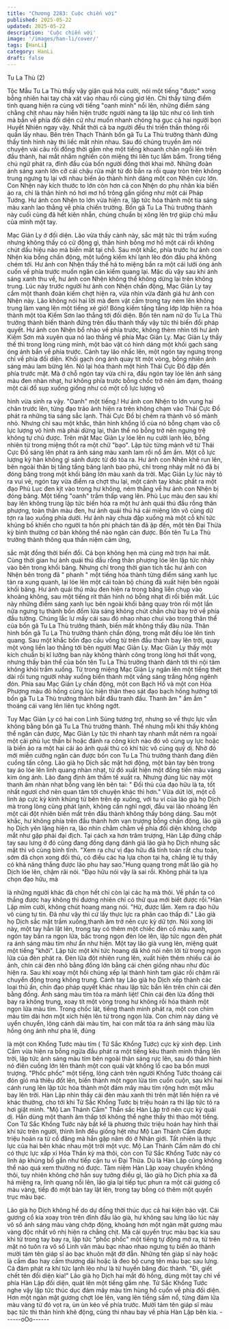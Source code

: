 ```yaml
---
title: "Chương 2283: Cuộc chiến với"
published: 2025-05-22
updated: 2025-05-22
description: 'Cuộc chiến với'
image: '/images/han-li/cover/'
tags: [HanLi]
category: HanLi
draft: false
---
```


Tu La Thù (2)

Tộc Mẫu Tu La Thù thấy vậy giận quá hóa cười, nói một tiếng
"được" xong bỗng nhiên hai tay chà xát vào nhau rồi cùng giơ lên.
Chỉ thấy từng điểm tinh quang hiện ra cùng với tiếng "oanh minh"
nổi lên, những điểm sáng chằng chịt nhau này hiển hiện trước
người nàng ta lập tức như có linh tính mà bắn về phía đối diện cứ
như muốn nhanh chóng hạ gục cả hai người bọn Huyết Nhiên
ngay vậy.
Nhất thời cả ba người đều thi triển thần thông rồi quấn lấy nhau.
Bên trên Thạch Thành bốn gã Tu La Thù trưởng thành đứng thấy
tình hình này thì liếc mắt nhìn nhau. Sau đó chúng truyền âm nói
chuyện vài câu rồi đồng thời gầm nhẹ một tiếng khoanh chân ngồi
lên trên đầu thành, hai mắt nhắm nghiền còn miệng thì liên tục
lẩm bẩm.
Trong tiếng chú ngữ phát ra, đỉnh đầu của bốn người đồng thời
khai mở. Những đoàn ánh sáng xanh lớn cỡ cái chậu rửa mặt từ
đó bắn ra rồi quay tròn trên không trung ngưng tụ lại với nhau
biến ảo thành hình dáng một con Nhện cực lớn.
Con Nhện này kích thước to lớn còn hơn cả con Nhện do phụ
nhân kia biến ảo ra, chỉ là thân hình nó hơi mơ hồ trông gần giống
như một cái Pháp Tướng.
Hư ảnh con Nhện to lớn vừa hiện ra, lập tức hóa thành một tia
sáng màu xanh lao thằng về phía chiến trường.
Bốn gã Tu La Thù trưởng thành này cuối cùng đã hết kiên nhẫn,
chúng chuẩn bị xông lên trợ giúp chủ mẫu của mình một tay.

Mạc Giản Ly ở đối diện. Lão vừa thấy cảnh này, sắc mặt tức thì
trầm xuống nhưng không thấy có cử động gì, thân hình bỗng mơ
hồ một cái rồi không chút dấu hiệu nào mà biến mất tại chỗ.
Sau một khắc, phía trước hư ảnh con Nhện kia bỗng chấn động,
một luồng kiếm khí lạnh lẽo đón đầu phá không chém tới.
Hư ảnh con Nhện thấy thế há to miệng bắn ra một cái lưới óng
ánh cuốn về phía trước muốn ngăn cản kiếm quang lại.
Mặc dù vậy sau khi ánh sáng xanh thu về, hư ảnh con Nhện
không thể không dừng lại trên không trung.
Lúc này trước người hư ảnh con Nhện chấn động, Mạc Giản Ly
tay cầm một thanh đoản kiếm chợt hiện ra, vừa nhìn vừa đánh giá
hư ảnh con Nhện này. Lão không nói hai lời mà đem vật cầm
trong tay ném lên không trung làm vang lên một tiếng xé gió!
Bóng kiếm tầng tầng lớp lớp hiện ra hóa thành một tòa Kiếm Sơn
lao thẳng tới đối diện.
Bốn tên nam nữ do Tu La Thù trưởng thành biến thành đứng trên
đầu thành thấy vậy tức thì biến đổi pháp quyết. Hư ảnh con Nhện
bổ nhào về phía trước, không thèm nhìn tới hư ảnh Kiếm Sơn mà
xuyên qua nó lao thẳng về phía Mạc Giản Ly.
Mạc Giản Ly thấy thế thì trong lòng rùng mình, một bảo vật có
hình dáng một khối gạch sáng óng ánh bắn về phía trước.
Cánh tay lão nhấc lên, một ngón tay ngưng trọng chỉ về phía đối
diện.
Khối gạch óng ánh quay tít một vòng, bỗng nhiên ánh sáng màu
lam bừng lên. Nó lại hóa thành một hình Thái Cực Đồ đập đến
phía trước mặt.
Mà ở chỗ ngón tay vừa chỉ ra, đầu ngón tay lóe lên ánh sáng màu
đen nhàn nhạt, hư không phía trước bỗng chốc trở nên ảm đạm,
thoáng một cái đổ sụp xuống giống như có một cỗ lực lượng vô

hình vừa sinh ra vậy.
"Oanh" một tiếng.!
Hư ảnh con Nhện to lớn vung hai chân trước lên, từng đạo trảo
ảnh hiện ra trên không chạm vào Thái Cực Đồ phát ra những tia
sáng sắc lạnh. Thái Cực Đồ bị chém ra thành vô số mảnh nhỏ.
Nhưng chỉ sau một khắc, thân hình khổng lồ của nó bỗng chạm
vào cỗ lực lượng vô hình mà phải dừng lại, thân thể nó bỗng trở
nên ngưng trệ không tự chủ được.
Trên mặt Mạc Giản Ly lóe lên nụ cười lạnh lẽo, bỗng nhiên từ
trong miệng thốt ra một chữ "bạo".
Lập tức từng mảnh vỡ từ Thái Cực Đồ sáng lên phát ra ánh sáng
màu xanh lam rồi nổ ẩm ầm.
Một cỗ lực lượng kỳ hàn không gì sánh được từ đó tỏa ra.
Hư ảnh con Nhện khẽ run lên, bên ngoài thân bị tầng tầng băng
lạnh bao phủ, chỉ trong nháy mắt nó đã bị đóng băng trong một
khối băng lớn màu xanh da trời.
Mạc Giản Ly lúc này tỏ ra vui vẻ, ngón tay vừa điểm ra chợt thu
lại, một cánh tay khác phất ra một đạo Phù Lục đen kịt vào trong
hư không, ném thẳng về hư ảnh con Nhện bị đóng băng.
Một tiếng "oanh" trầm thấp vang lên.
Phù Lục màu đen sau khi bay lên không trung lập tức biến hóa ra
một hư ảnh quái thú đầu rồng thân phượng, toàn thân màu đen,
hư ảnh quái thú há cái miệng lớn vô cùng dữ tợn ra lao xuống
phía dưới.
Hư ảnh này chưa đập xuống mà một cỗ khí tức khủng bố khiến
cho người ta hồn phi phách tán đã ập đến, một tên Đại Thừa kỳ
bình thường cơ bản không thể nào ngăn cản được.
Bốn tên Tu La Thù trưởng thành thông qua thần niệm cảm ứng,

sắc mặt đồng thời biến đổi. Cả bọn không hẹn mà cùng mở trợn
hai mắt.
Cùng thời gian hư ảnh quái thú đầu rồng thân phượng lóe lên lập
tức nhảy vào bên trong khối băng.
Nhưng chỉ trong thời gian tích tắc hư ảnh con Nhện bên trong đã "
phanh " một tiếng hóa thành từng điểm sáng xanh lục tản ra xung
quanh, lại lóe lên một cái toàn bộ chúng đã xuất hiện bên ngoài
khối băng.
Hư ảnh quái thú màu đen hiện ra trong băng liền chụp vào
khoảng không, sau một tiếng rít thân hình nó bỗng nhạt đi rồi biến
mất.
Lúc này những điểm sáng xanh lục bên ngoài khối băng quay tròn
rồi một lần nữa ngưng tụ thành bốn đốm lửa sáng không chút
chần chừ bay trở về phía đầu tường. Chúng lắc lư mấy cái sau đó
nhao nhao chui vào trong thân thể của bốn gã Tu La Thù trưởng
thành, biến mất không thấy đâu nữa.
Thân hình bốn gã Tu La Thù trưởng thành chấn động, trong mắt
đều lóe lên tinh quang. Sau một khắc bốn đạo cầu vồng từ trên
đầu thành bay lên trời, quay một vòng liền lao thẳng tới bên người
Mạc Giản Ly.
Mạc Giản Ly thấy một kích chuẩn bị kĩ lưỡng ban nãy không
thành công trong lòng hơi thất vọng, nhưng thấy bản thể của bốn
tên Tu La Thù trưởng thành đánh tới thì nội tâm không khỏi trầm
xuống. Từ trong miệng Mạc Giản Ly ngân lên một tiếng thét dài
rồi tung người nhảy xuống biến thành một vầng sáng trắng hồng
ngênh đón.
Phía sau Mạc Giản Ly chấn động, một con Bạch Hổ và một con
Hỏa Phượng màu đỏ hồng cùng lúc hiện thân theo sát đạo bạch
hồng hướng tới bốn gã Tu La Thù trưởng thành bắt đầu tranh
đấu.
Thanh âm " ầm ầm " thoáng cái vang lên liên tục không ngớt.

Tuy Mạc Giản Ly có hai con Linh Sủng tương trợ, nhưng so về
thực lực vẫn không bằng bốn gã Tu La Thù trưởng thành.
Thế nhưng mỗi khi thấy không thể ngăn cản được, Mạc Giản Ly
tức thì nhanh tay nhanh mắt ném ra ngoài một cái phù lục thần bí
hoặc đánh ra công kích nào đó vô cùng uy lực hoặc là biến ảo ra
một hai cái ảo ảnh quái thú có khí tức vô cùng quỷ dị.
Nhờ đó mới miễn cưỡng ngăn cản được bốn con Tu La Thù
trưởng thành đang điên cuồng tấn công.
Lão già họ Dịch sắc mặt hơi động, một bàn tay bên trong tay áo
lóe lên linh quang nhàn nhạt, từ đó xuất hiện một đồng tiền màu
vàng kim óng ánh. Lão đang định âm thầm tế xuất ra.
Nhưng đúng lúc này một thanh âm nhàn nhạt bỗng vang lên bên
tai:
" Đối thủ của đạo hữu là ta, tốt nhất ngươi chớ nên quan tâm tới
chuyện khác thì hơn."
Vừa dứt lời, một cỗ linh áp cực kỳ kinh khủng từ bên trên ép
xuống, với tu vi của lão già họ Dịch mà trong lòng cũng phát lạnh,
không cần nghĩ ngợi, đầu vai lão nhoáng lên một cái đột nhiên
biến mất trên đầu thành không thấy bóng dáng.
Sau một khắc, hư không phía trên đầu thành hơn vạn trượng
bỗng chấn động, lão già họ Dịch yên lặng hiện ra, lão nhìn chằm
chằm về phía đối diện không chớp mắt như gặp phải đại địch.
Tại cách xa hơn trăm trượng, Hàn Lập đứng chắp tay sau lưng ở
đó cũng đang đồng dạng đánh giá lão già họ Dịch nhưng sắc mặt
thì vô cùng bình tĩnh.
"Xem ra chư vị đạo hữu đã tính toán rất chu toàn, sớm đã chọn
xong đối thủ, có điều các hạ lựa chọn tại hạ, chẳng lẽ tự thấy có
khả năng thắng được lão phu hay sao."Hung quang trong mắt lão
già họ Dịch lóe lên, chậm rãi nói.
"Đạo hữu nói vậy là sai rồi. Không phải ta lựa chọn đạo hữu, mà

là những người khác đã chọn hết chỉ còn lại các hạ mà thôi. Về
phần ta có thắng được hay không thì đương nhiên chỉ có thử qua
mới biết được rồi."Hàn Lập mỉm cười, không chút hoang mang
nói.
"Hừ, được lắm. Xem ra đạo hữu vô cùng tự tin. Đã như vậy thì cứ
lấy thực lực ra phân cao thấp đi." Lão già họ Dịch sắc mặt trầm
xuống,thanh âm trở nên cực kỳ dữ tợn.
Nói xong lời này, một tay hắn lật lên, trong tay có thêm một chiếc
đèn cổ màu xanh, ngón tay bắn ra ngọn lửa, bấc trong ngọn đèn
lóe lên, lập tức ngọn đèn phát ra ánh sáng màu tím như ẩn như
hiện.
Một tay lão già vung lên, miệng quát một tiếng "khởi".
Lập tức một khí tức hoang dã khó nói nên lời từ trong ngọn lửa
của đèn phát ra.
Đèn lửa đột nhiên rung lên, xuất hiện thêm nhiều cái ảo ảnh, chín
cái đèn nhỏ bằng đồng lớn bằng cái chén giống nhau như đúc
hiện ra.
Sau khi xoay một hồi chúng xếp lại thành hình tam giác rồi chậm
rãi chuyển động trong không trung.
Cánh tay Lão già họ Dịch xếp thành các loại thủ ấn, chín đạo
pháp quyết khác nhau lập tức bắn lên trên chín cái đèn bằng
đồng.
Ánh sáng màu tím tỏa ra mãnh liệt!
Chín cái đèn lửa đồng thời bay ra không trung, xoay tít một vòng
trong hư không rồi hóa thành một ngọn lửa màu tím.
Trong chốc lát, tiếng thanh minh phát ra, một con chim màu tím
dài hơn một xích hiện lên từ trong ngọn lửa.
Con chim này dáng vẻ uyển chuyển, lông cánh dài màu tím, hai
con mắt tỏa ra ánh sáng màu lửa hồng óng ánh như pha lê, đúng

là một con Khổng Tước màu tím ( Tử Sắc Khổng Tước) cực kỳ
xinh đẹp.
Linh Cầm vừa hiện ra bỗng ngửa đầu phát ra một tiếng kêu thanh
minh thẳng lên trời, lập tức ánh sáng màu tím bên ngoài thân
sáng rực lên, sau đó thân hình nó điên cuồng lớn lên thành một
con quái vật khổng lồ cao ba bốn mươi trượng.
"Phốc phốc" một tiếng, lông cánh trên người Khổng Tước thoáng
cái đón gió mà thiêu đốt lên, biến thành một ngọn lửa tím cuồn
cuộn, sau khi hai cánh rung lên lập tức hóa thành một đám mây
màu tím rộng hơn một mẫu bay lên trời.
Hàn Lập nhìn thấy cái đèn màu xanh thì trên mặt liền hiện ra vẻ
khác thường, cho tới khi Tử Sắc Khổng Tước bị triệu hoán ra thì
lập tức tỏ ra hơi giật mình.
"Mộ Lan Thánh Cầm"
Thần sắc Hàn Lập trở nên cực kỳ quái dị. Hắn dùng một thanh
âm thấp tới không thể nghe thấy thì thào một tiếng.
Con Tử Sắc Khổng Tước này bất kể là phương thức triệu hoán
hay hình thái khí tức trên người, thình lình đều giống hệt như Mộ
Lan Thánh Cầm được triệu hoán ra từ cổ đăng mà hắn gặp năm
đó ở Nhân giới.
Tất nhiên là thực lực của hai bên khác nhau một trời một vực.
Mộ Lan Thánh Cầm năm đó chỉ có thực lực xấp xỉ Hóa Thần kỳ
mà thôi, còn con Tử Sắc Khổng Tước này có linh áp khủng bố
gần như tiếp cận tu vi Đại Thừa. Dù là Hàn Lập cũng không thể
nào quá xem thường nó được.
Tâm niệm Hàn Lập xoay chuyển không thôi, tuy nhiên không chờ
hắn suy tưởng điều gì, lão già họ Dịch phía xa đã há miệng ra,
linh quang nổi lên, lão gìa lại tiếp tục phun ra một cái gương cổ
màu vàng, tiếp đó một bàn tay lật lên, trong tay bỗng có thêm một
quyển trục màu bạc.

Lão già họ Dịch không hề do dự đồng thời thúc dục cả hai kiện
bảo vật.
Cái gương cổ kia xoay tròn trên đỉnh đầu lão già, hư không sau
lưng lão lúc này vô số ánh sáng màu vàng chớp động, khoảng
hơn một ngàn mặt gương màu vàng độc nhất vô nhị hiện ra
chằng chịt.
Mà cái quyển trục màu bạc kia sau khi từ trong tay bay ra, lập tức
"phốc phốc" một tiếng tự động mở ra, từ trên mặt nó tuôn ra vô số
Linh văn màu bạc nhao nhao ngưng tụ biến ảo thành mười tám
tên giáp sĩ áo bạc khuôn mặt đờ đẫn. Những tên giáp sĩ này hoặc
là cầm đao hay cầm thương dài hoặc là đeo bộ cung tên màu bạc
sau lưng. Cả đám phát ra khí tức lạnh lẽo như là từ huyền băng
đúc thành.
"Đi, giết chết tên đối diện kia!" Lão già họ Dịch hai mắt đỏ hồng,
dùng một tay chỉ về phía Hàn Lập đối diện, quát lên một tiếng
gầm nhẹ.
Tử Sắc Khổng Tước nghe vậy lập tức thúc dục đám mây màu tím
hùng hổ cuốn về phía đối diện.
Hơn một ngàn mặt gương chợt lóe lên, vang lên tiếng sấm nổ,
từng đám lửa màu vàng từ đó vọt ra, ùn ùn kéo về phía trước.
Mười tám tên giáp sĩ màu bạc tức thì thân hình khẽ động, cũng thi
nhau bay về phía Hàn Lập bên kia.
------oOo------
